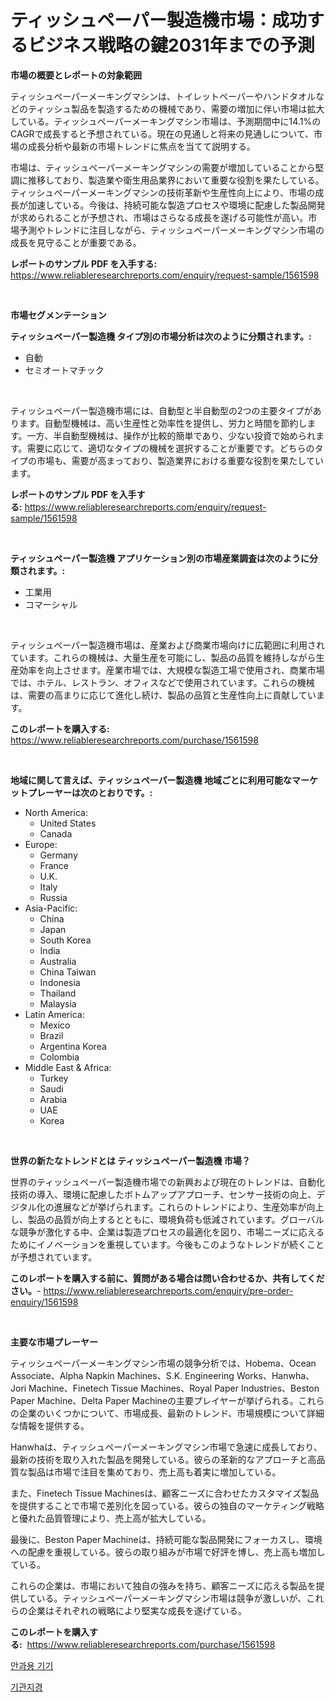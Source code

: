 <p><h1>ティッシュペーパー製造機市場：成功するビジネス戦略の鍵2031年までの予測</h1></p><p><strong>市場の概要とレポートの対象範囲</strong></p>
<p><p>ティッシュペーパーメーキングマシンは、トイレットペーパーやハンドタオルなどのティッシュ製品を製造するための機械であり、需要の増加に伴い市場は拡大している。ティッシュペーパーメーキングマシン市場は、予測期間中に14.1%のCAGRで成長すると予想されている。現在の見通しと将来の見通しについて、市場の成長分析や最新の市場トレンドに焦点を当てて説明する。</p><p>市場は、ティッシュペーパーメーキングマシンの需要が増加していることから堅調に推移しており、製造業や衛生用品業界において重要な役割を果たしている。ティッシュペーパーメーキングマシンの技術革新や生産性向上により、市場の成長が加速している。今後は、持続可能な製造プロセスや環境に配慮した製品開発が求められることが予想され、市場はさらなる成長を遂げる可能性が高い。市場予測やトレンドに注目しながら、ティッシュペーパーメーキングマシン市場の成長を見守ることが重要である。</p></p>
<p><strong>レポートのサンプル PDF を入手する:</strong> <a href="https://www.reliableresearchreports.com/enquiry/request-sample/1561598">https://www.reliableresearchreports.com/enquiry/request-sample/1561598</a></p>
<p>&nbsp;</p>
<p><strong>市場セグメンテーション</strong></p>
<p><strong>ティッシュペーパー製造機 タイプ別の市場分析は次のように分類されます。:</strong></p>
<p><ul><li>自動</li><li>セミオートマチック</li></ul></p>
<p>&nbsp;</p>
<p><p>ティッシュペーパー製造機市場には、自動型と半自動型の2つの主要タイプがあります。自動型機械は、高い生産性と効率性を提供し、労力と時間を節約します。一方、半自動型機械は、操作が比較的簡単であり、少ない投資で始められます。需要に応じて、適切なタイプの機械を選択することが重要です。どちらのタイプの市場も、需要が高まっており、製造業界における重要な役割を果たしています。</p></p>
<p><strong>レポートのサンプル PDF を入手する:</strong>&nbsp;<a href="https://www.reliableresearchreports.com/enquiry/request-sample/1561598">https://www.reliableresearchreports.com/enquiry/request-sample/1561598</a></p>
<p>&nbsp;</p>
<p><strong> ティッシュペーパー製造機 アプリケーション別の市場産業調査は次のように分類されます。:</strong></p>
<p><ul><li>工業用</li><li>コマーシャル</li></ul></p>
<p>&nbsp;</p>
<p><p>ティッシュペーパー製造機市場は、産業および商業市場向けに広範囲に利用されています。これらの機械は、大量生産を可能にし、製品の品質を維持しながら生産効率を向上させます。産業市場では、大規模な製造工場で使用され、商業市場では、ホテル、レストラン、オフィスなどで使用されています。これらの機械は、需要の高まりに応じて進化し続け、製品の品質と生産性向上に貢献しています。</p></p>
<p><strong>このレポートを購入する:</strong>&nbsp; <a href="https://www.reliableresearchreports.com/purchase/1561598">https://www.reliableresearchreports.com/purchase/1561598</a></p>
<p>&nbsp;</p>
<p><strong>地域に関して言えば、ティッシュペーパー製造機 地域ごとに利用可能なマーケットプレーヤーは次のとおりです。:</strong></p>
<p><ul>
    <li>
        North America:
        <ul>
            <li>United States</li>
            <li>Canada</li>
        </ul>
    </li>
    <li>
        Europe:
        <ul>
            <li>Germany</li>
            <li>France</li>
            <li>U.K.</li>
            <li>Italy</li>
            <li>Russia</li>
        </ul>
    </li>
    <li>
        Asia-Pacific:
        <ul>
            <li>China</li>
            <li>Japan</li>
            <li>South Korea</li>
            <li>India</li>
            <li>Australia</li>
            <li>China Taiwan</li>
            <li>Indonesia</li>
            <li>Thailand</li>
            <li>Malaysia</li>
        </ul>
    </li>
    <li>
        Latin America:
        <ul>
            <li>Mexico</li>
            <li>Brazil</li>
            <li>Argentina Korea</li>
            <li>Colombia</li>
        </ul>
    </li>
    <li>
        Middle East & Africa:
        <ul>
            <li>Turkey</li>
            <li>Saudi</li>
            <li>Arabia</li>
            <li>UAE</li>
            <li>Korea</li>
        </ul>
    </li>
    </ul></p>
<p>&nbsp;</p>
<p><strong>世界の新たなトレンドとは ティッシュペーパー製造機 市場？</strong></p>
<p><p>世界のティッシュペーパー製造機市場での新興および現在のトレンドは、自動化技術の導入、環境に配慮したボトムアップアプローチ、センサー技術の向上、デジタル化の進展などが挙げられます。これらのトレンドにより、生産効率が向上し、製品の品質が向上するとともに、環境負荷も低減されています。グローバルな競争が激化する中、企業は製造プロセスの最適化を図り、市場ニーズに応えるためにイノベーションを重視しています。今後もこのようなトレンドが続くことが予想されています。</p></p>
<p><strong>このレポートを購入する前に、質問がある場合は問い合わせるか、共有してください。</strong>- <a href="https://www.reliableresearchreports.com/enquiry/pre-order-enquiry/1561598">https://www.reliableresearchreports.com/enquiry/pre-order-enquiry/1561598</a></p>
<p>&nbsp;</p>
<p><strong>主要な市場プレーヤー</strong></p>
<p><p>ティッシュペーパーメーキングマシン市場の競争分析では、Hobema、Ocean Associate、Alpha Napkin Machines、S.K. Engineering Works、Hanwha、Jori Machine、Finetech Tissue Machines、Royal Paper Industries、Beston Paper Machine、Delta Paper Machineの主要プレイヤーが挙げられる。これらの企業のいくつかについて、市場成長、最新のトレンド、市場規模について詳細な情報を提供する。</p><p>Hanwhaは、ティッシュペーパーメーキングマシン市場で急速に成長しており、最新の技術を取り入れた製品を開発している。彼らの革新的なアプローチと高品質な製品は市場で注目を集めており、売上高も着実に増加している。</p><p>また、Finetech Tissue Machinesは、顧客ニーズに合わせたカスタマイズ製品を提供することで市場で差別化を図っている。彼らの独自のマーケティング戦略と優れた品質管理により、売上高が拡大している。</p><p>最後に、Beston Paper Machineは、持続可能な製品開発にフォーカスし、環境への配慮を重視している。彼らの取り組みが市場で好評を博し、売上高も増加している。</p><p>これらの企業は、市場において独自の強みを持ち、顧客ニーズに応える製品を提供している。ティッシュペーパーメーキングマシン市場は競争が激しいが、これらの企業はそれぞれの戦略により堅実な成長を遂げている。</p></p>
<p><strong>このレポートを購入する:</strong>&nbsp;&nbsp;<a href="https://www.reliableresearchreports.com/purchase/1561598">https://www.reliableresearchreports.com/purchase/1561598</a></p>
<p><p><a href="https://medium.com/@hugofirst44/%EC%95%88%EA%B3%BC-%EA%B8%B0%EA%B8%B0-%EC%8B%9C%EC%9E%A5-%EB%B3%B4%EA%B3%A0%EC%84%9C%EB%8A%94-%EC%9D%B4-%EC%8B%9C%EC%9E%A5%EC%9D%98-%EC%B5%9C%EC%8B%A0-%ED%8A%B8%EB%A0%8C%EB%93%9C-%EB%B0%8F-%EC%84%B1%EC%9E%A5-%EA%B8%B0%ED%9A%8C%EB%A5%BC-%EB%B3%B4%EC%97%AC%EC%A4%8D%EB%8B%88%EB%8B%A4-a96cb1ad69dc">안과용 기기</a></p><p><a href="https://medium.com/@dunce678678/%EB%B8%8C%EB%A1%A0%EC%BD%94%EC%8A%A4%EC%BD%94%ED%94%84-%EC%8B%9C%EC%9E%A5-%EA%B7%9C%EB%AA%A8-%EB%B0%8F-%EC%8B%9C%EC%9E%A5-%EB%8F%99%ED%96%A5-%EC%99%84%EC%A0%84%ED%95%9C-%EC%82%B0%EC%97%85-%EA%B0%9C%EC%9A%94-2024-2031-644f7a4d2222">기관지경</a></p></p>